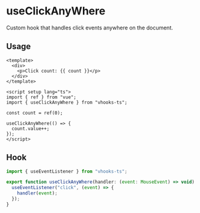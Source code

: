 # useClickAnyWhere

Custom hook that handles click events anywhere on the document.

## Usage

```vue
<template>
  <div>
    <p>Click count: {{ count }}</p>
  </div>
</template>

<script setup lang="ts">
import { ref } from "vue";
import { useClickAnyWhere } from "vhooks-ts";

const count = ref(0);

useClickAnyWhere(() => {
  count.value++;
});
</script>
```

## Hook

```js
import { useEventListener } from "vhooks-ts";

export function useClickAnyWhere(handler: (event: MouseEvent) => void) {
  useEventListener("click", (event) => {
    handler(event);
  });
}
```
